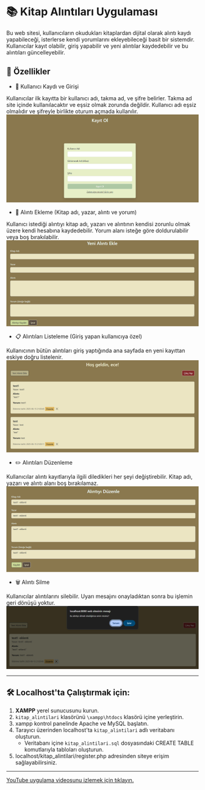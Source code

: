 # 📚 Kitap Alıntıları Uygulaması

Bu web sitesi, kullanıcıların okudukları kitaplardan dijital olarak alıntı kaydı yapabileceği, isterlerse kendi yorumlarını ekleyebileceği basit bir sistemdir. Kullanıcılar kayıt olabilir, giriş yapabilir ve yeni alıntılar kaydedebilir ve bu alıntıları güncelleyebilir.

## 🚀 Özellikler

- 👤 Kullanıcı Kaydı ve Girişi

Kullanıcılar ilk kayıtta bir kullanıcı adı, takma ad, ve şifre belirler. Takma ad site içinde kullanılacaktır ve eşsiz olmak zorunda değildir. Kullanıcı adı eşsiz olmalıdır ve şifreyle birlikte oturum açmada kullanılır.
![](images/register.png)


- 📝 Alıntı Ekleme (Kitap adı, yazar, alıntı ve yorum)

Kullanıcı istediği alıntıyı kitap adı, yazarı ve alıntının kendisi zorunlu olmak üzere kendi hesabına kaydedebilir. Yorum alanı isteğe göre doldurulabilir veya boş bırakılabilir.
![](images/add_quote.png)


- 📋 Alıntıları Listeleme (Giriş yapan kullanıcıya özel)

Kullanıcının bütün alıntıları giriş yaptığında ana sayfada en yeni kayıttan eskiye doğru listelenir.
![](images/dashboard.png)


- ✏️ Alıntıları Düzenleme

Kullanıcılar alıntı kayıtlarıyla ilgili diledikleri her şeyi değiştirebilir. Kitap adı, yazarı ve alıntı alanı boş bırakılamaz.
![](images/edit_quote.png)


- 🗑️ Alıntı Silme

Kullanıcılar alıntılarını silebilir. Uyarı mesajını onayladıktan sonra bu işlemin geri dönüşü yoktur.
![](images/delete_quote.png)

---

## 🛠️ Localhost'ta Çalıştırmak için:

1. **XAMPP** yerel sunucusunu kurun.
2. `kitap_alintilari` klasörünü `\xampp\htdocs` klasörü içine yerleştirin.
3. xampp kontrol panelinde Apache ve MySQL başlatın.
4. Tarayıcı üzerinden localhost'ta `kitap_alintilari` adlı veritabanı oluşturun.
    - Veritabanı içine `kitap_alintilari.sql` dosyasındaki CREATE TABLE komutlarıyla tabloları oluşturun.
5. localhost/kitap_alintilari/register.php adresinden siteye erişim sağlayabilirsiniz.

---
[YouTube uygulama videosunu izlemek için tıklayın.](https://youtu.be/UsPw3P8S-g8)




